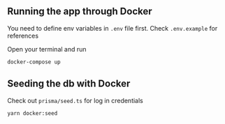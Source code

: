 ## Running the app through Docker

You need to define env variables in `.env` file first.
Check `.env.example` for references

Open your terminal and run

```bash
docker-compose up
```

## Seeding the db with Docker

Check out `prisma/seed.ts` for log in credentials

```bash
yarn docker:seed
```
